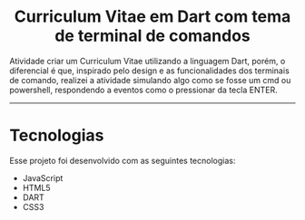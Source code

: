 <h1 style='text-align: center;'>Curriculum Vitae em Dart com tema de terminal de comandos</h1>
Atividade criar um Curriculum Vitae utilizando a linguagem Dart, porém, o diferencial é que, inspirado pelo design e as funcionalidades dos terminais de comando, realizei a atividade simulando algo como se fosse um cmd ou powershell, respondendo a eventos como o pressionar da tecla ENTER.
<hr style="height:2px;border-width:0;color:gray;background-color:gray">
<h1>Tecnologias</h1>
<p>
Esse projeto foi desenvolvido com as seguintes tecnologias:    
<ul>
    <li>JavaScript</li>
    <li>HTML5</li>
      <li>DART</li>
      <li>CSS3</li>
    </ul>
</p>
